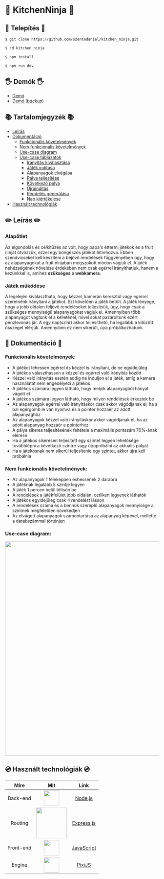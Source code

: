 # 🔪 KitchenNinja 🔪

## 🍗 Telepítés 🍗

```bash
$ git clone https://github.com/szentedaniel/kitchen_ninja.git

$ cd kitchen_ninja

$ npm install

$ npm run dev
```

## 🖐 Demók 🖐

- [Demó](https://kitchen-ninja-debug.herokuapp.com/)
- [Demó (_backup_)](https://kitchen-ninja-backup.herokuapp.com/)

## 📚 Tartalomjegyzék 📚

- [Leírás](#-leírás-)
- [Dokumentáció](#-dokumentáció-)
  - [Funkcionális követelmények](#funkcionális-követelmények)
  - [Nem funkcionális követelmények](#nem-funkcionális-követelmények)
  - [Use-case diagram](#use-case-diagram)
  - [Use-case táblázatok](#)
    - [Irányítás kiválasztása](https://raw.githubusercontent.com/szentedaniel/kitchen_ninja/main/documentation/01_iranyitas_kivalasztasa.jpg)
    - [Játék indítása](https://raw.githubusercontent.com/szentedaniel/kitchen_ninja/main/documentation/02_jatek_inditasa.jpg)
    - [Alapanyagok elvágása](https://raw.githubusercontent.com/szentedaniel/kitchen_ninja/main/documentation/03_alapanyagok_elvagasa.jpg)
    - [Pálya teljesítése](https://raw.githubusercontent.com/szentedaniel/kitchen_ninja/main/documentation/04_palya_teljesitese.jpg)
    - [Következő pálya](https://raw.githubusercontent.com/szentedaniel/kitchen_ninja/main/documentation/05_kovetkezo_palya.jpg)
    - [Újraindítás](https://raw.githubusercontent.com/szentedaniel/kitchen_ninja/main/documentation/06_ujrainditas.jpg)
    - [Rendelés generálása](https://raw.githubusercontent.com/szentedaniel/kitchen_ninja/main/documentation/07_rendeles_generalasa.jpg)
    - [Nap kiértékelése](https://raw.githubusercontent.com/szentedaniel/kitchen_ninja/main/documentation/08_nap_kiertekelese.jpg)
- [Használt technológiák](#-használt-technológiák-)

## ✏️ Leírás ✏️

### Alapötlet

Az elgondolás és célkitűzés az volt, hogy papa's éttermi játékok és a fruit ninját ötvözzük, ezzel egy böngészős játékot létrehozva.
Ebben szendvicseket kell készíteni a bejövő rendelések függvényében úgy, hogy az alapanyagokat a fruit ninjaban megszokott módon vágjuk el.
A játék nehézségének növelése érdekében nem csak egérrel irányíthatjuk, hanem a kezünkkel is, amihez **szükséges** a **webkamera**.

### Játék működése

A legelején kiválasztható, hogy kézzel, kamerán keresztül vagy egérrel szeretnénk irányítani a játékot.
Ezt követően a játék betölt. 
A játék lényege, hogy a jobb oldalon feljövő rendeléseket teljesítsük, úgy, hogy csak a szükséges mennyiségű alapanyagokat vágjuk el. Amennyiben több alapanyagot vágtunk el a kelleténél, mivel sokat pazaroltunk ezért pénzlevonás jár. A egy nap(_szint_) akkor teljesíthető, ha legalább a kitűzött összeget elérjük. Amennyiben ez nem sikerült, újra próbálkozhatunk.


## 📄 Dokumentáció 📄

### Funkcionális követelmények:

- A játékot lehessen egérrel és kézzel is irányítani, de ne egyidejűleg
- A játékos választhasson a kézzel és egérrel való irányítás között
- Kézzel való irányítás esetén addig ne induljon el a játék, amíg a kamera használatát nem engedélyezi a játékos
- A játékos számára legyen látható, hogy melyik alapanyagból hányat vágott el
- A játékos számára legyen látható, hogy milyen rendelések érkeztek be
- Az alapanyagok egérrel való irányításkor csak akkor vágódjanak el, ha a bal egérgomb le van nyomva és a pointer hozzáér az adott alapanyaghoz
- Az alapanyagok kézzel való irányításkor akkor vágódjanak el, ha az adott alapanyag hozzáér a pointerhez
- A pálya sikeres teljesítésének feltétele a maximális pontszám 70%-ának elérése
- Ha a játékos sikeresen teljesített egy szintet legyen lehetősége továbblépni a következő szintre vagy újrapróbálni az aktuális pályát
- Ha a játékosnak nem sikerül teljesítenie egy szintet, akkor újra kell próbálnia

### Nem funkcionális követelmények:

- Az alapanyagok 1 féleképpen eshessenek 2 darabra
- A játéknak legalább 5 szintje legyen
- A játék 1 percen belül töltsön be
- A rendelések a játékfelület jobb oldalán, cetliken legyenek láthatók
- A játékos egyidejűleg csak 4 rendelést lásson
- A rendelések száma és a bennük szereplő alapanyagok mennyisége a szintnek megfelelően növekedjen
- Az elvágott alapanyagok számontartása az alapanyag képével, mellette a darabszámmal történjen

### Use-case diagram:

<p align="center">
  <img src="https://user-images.githubusercontent.com/79571030/118633280-98878c00-b7d1-11eb-819d-f685e0fec584.png" width="700">
</p>

## 💿 Használt technológiák 💿

|   Mire    |                                                                                Mit                                                                                 |                 Link                 |
| :--------: | :-------------------------------------------------------------------------------------------------------------------------------------------------------------: | :------------------------------: |
| Back-end  |  <a href="https://nodejs.org/en/"><img width=50px src="https://www.pinclipart.com/picdir/middle/102-1024697_related-wallpapers-node-js-logo-png-clipart.png"></a>   |  [Node.js](https://nodejs.org/en/)   |
|  Routing  |   <a href="https://expressjs.com/"><img width=100px src="https://upload.wikimedia.org/wikipedia/commons/6/64/Expressjs.png"></a>    | [Express.js](https://expressjs.com/) |
| Front-end |    <a href="https://www.javascript.com/"><img width=50px src="https://upload.wikimedia.org/wikipedia/commons/thumb/9/99/Unofficial_JavaScript_logo_2.svg/768px-Unofficial_JavaScript_logo_2.svg.png"></a>     |   [JavaScript](https://www.javascript.com/)   |
| Engine |    <a href="https://www.pixijs.com/"><img width=50px src="https://www.markhawkinsdesigns.com/images/blog/pixijs.jpg"></a>     |   [PixiJS](https://www.pixijs.com/)   |

